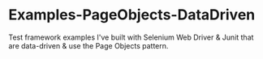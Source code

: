 Examples-PageObjects-DataDriven
===============================

Test framework examples I've built with Selenium Web Driver &amp; Junit that are data-driven &amp; use the Page Objects pattern.
